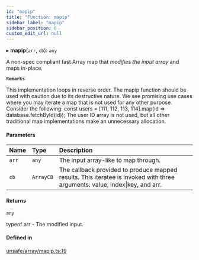 ```yaml
---
id: "mapip"
title: "Function: mapip"
sidebar_label: "mapip"
sidebar_position: 0
custom_edit_url: null
---
```


▸ **mapip**(`arr`, `cb`): `any`

A non-spec compliant fast Array map that *modifies the input array* and maps in-place.

**`Remarks`**

This implementation loops in reverse order.
The mapip function should be used with caution due to its destructive nature.
We see promising use cases where you may iterate a map that is not used for any other purpose.
Consider the following: const users = [111, 112, 113, 114].map(id => database.fetchById(id));
The user ID array is not used, but all other traditional map implementations make an unnecessary allocation.

#### Parameters

| Name | Type | Description |
| :------ | :------ | :------ |
| `arr` | `any` | The input array-like to map through. |
| `cb` | `ArrayCB` | The callback provided to produce mapped results. This iteratee is invoked with three arguments: value, index\|key, and arr. |

#### Returns

`any`

typeof arr - The modified input.

#### Defined in

[unsafe/array/mapip.ts:19](https://github.com/axisiscool/hikidashi/blob/6610d16/src/unsafe/array/mapip.ts#L19)
